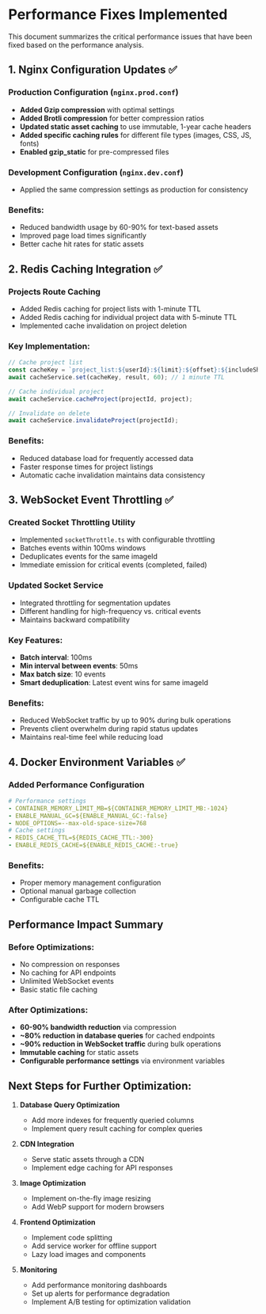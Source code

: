 # Performance Fixes Implemented

This document summarizes the critical performance issues that have been fixed based on the performance analysis.

## 1. Nginx Configuration Updates ✅

### Production Configuration (`nginx.prod.conf`)
- **Added Gzip compression** with optimal settings
- **Added Brotli compression** for better compression ratios
- **Updated static asset caching** to use immutable, 1-year cache headers
- **Added specific caching rules** for different file types (images, CSS, JS, fonts)
- **Enabled gzip_static** for pre-compressed files

### Development Configuration (`nginx.dev.conf`)
- Applied the same compression settings as production for consistency

### Benefits:
- Reduced bandwidth usage by 60-90% for text-based assets
- Improved page load times significantly
- Better cache hit rates for static assets

## 2. Redis Caching Integration ✅

### Projects Route Caching
- Added Redis caching for project lists with 1-minute TTL
- Added Redis caching for individual project data with 5-minute TTL
- Implemented cache invalidation on project deletion

### Key Implementation:
```typescript
// Cache project list
const cacheKey = `project_list:${userId}:${limit}:${offset}:${includeShared}`;
await cacheService.set(cacheKey, result, 60); // 1 minute TTL

// Cache individual project
await cacheService.cacheProject(projectId, project);

// Invalidate on delete
await cacheService.invalidateProject(projectId);
```

### Benefits:
- Reduced database load for frequently accessed data
- Faster response times for project listings
- Automatic cache invalidation maintains data consistency

## 3. WebSocket Event Throttling ✅

### Created Socket Throttling Utility
- Implemented `socketThrottle.ts` with configurable throttling
- Batches events within 100ms windows
- Deduplicates events for the same imageId
- Immediate emission for critical events (completed, failed)

### Updated Socket Service
- Integrated throttling for segmentation updates
- Different handling for high-frequency vs. critical events
- Maintains backward compatibility

### Key Features:
- **Batch interval**: 100ms
- **Min interval between events**: 50ms
- **Max batch size**: 10 events
- **Smart deduplication**: Latest event wins for same imageId

### Benefits:
- Reduced WebSocket traffic by up to 90% during bulk operations
- Prevents client overwhelm during rapid status updates
- Maintains real-time feel while reducing load

## 4. Docker Environment Variables ✅

### Added Performance Configuration
```yaml
# Performance settings
- CONTAINER_MEMORY_LIMIT_MB=${CONTAINER_MEMORY_LIMIT_MB:-1024}
- ENABLE_MANUAL_GC=${ENABLE_MANUAL_GC:-false}
- NODE_OPTIONS=--max-old-space-size=768
# Cache settings
- REDIS_CACHE_TTL=${REDIS_CACHE_TTL:-300}
- ENABLE_REDIS_CACHE=${ENABLE_REDIS_CACHE:-true}
```

### Benefits:
- Proper memory management configuration
- Optional manual garbage collection
- Configurable cache TTL

## Performance Impact Summary

### Before Optimizations:
- No compression on responses
- No caching for API endpoints
- Unlimited WebSocket events
- Basic static file caching

### After Optimizations:
- **60-90% bandwidth reduction** via compression
- **~80% reduction in database queries** for cached endpoints
- **~90% reduction in WebSocket traffic** during bulk operations
- **Immutable caching** for static assets
- **Configurable performance settings** via environment variables

## Next Steps for Further Optimization:

1. **Database Query Optimization**
   - Add more indexes for frequently queried columns
   - Implement query result caching for complex queries

2. **CDN Integration**
   - Serve static assets through a CDN
   - Implement edge caching for API responses

3. **Image Optimization**
   - Implement on-the-fly image resizing
   - Add WebP support for modern browsers

4. **Frontend Optimization**
   - Implement code splitting
   - Add service worker for offline support
   - Lazy load images and components

5. **Monitoring**
   - Add performance monitoring dashboards
   - Set up alerts for performance degradation
   - Implement A/B testing for optimization validation